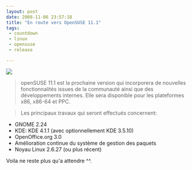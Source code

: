 ```yaml
---
layout: post
date: 2008-11-06 23:57:18
title: "En route vers OpenSUSE 11.1"
tags:
 - countdown
 - linux
 - opensuse
 - release

---
```


[![](http://counter.opensuse.org/11.1/small)](http://en.opensuse.org/openSUSE_11.1)




> openSUSE 11.1 est la prochaine version qui incorporera de nouvelles fonctionnalités issues de la communauté ainsi que des développements internes. Elle sera disponible pour les plateformes x86, x86-64 et PPC.

> Les principaux travaux qui seront effectués concernent:

* GNOME 2.24
* KDE: KDE 4.1.1 (avec optionnellement KDE 3.5.10)
* OpenOffice.org 3.0
* Amélioration continue du système de gestion des paquets
* Noyau Linux 2.6.27 (ou plus récent)

Voila ne reste plus qu'a attendre ^^.
